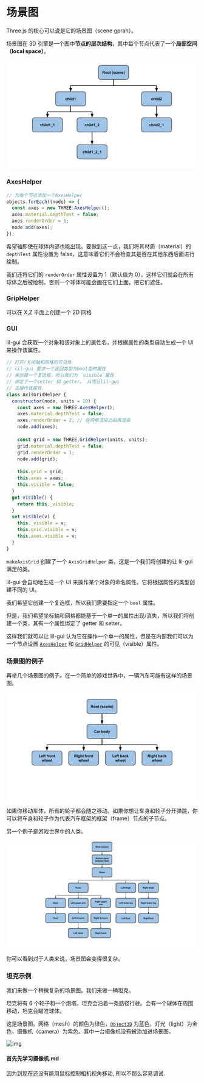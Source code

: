 # 场景图

Three.js 的核心可以说是它的场景图（scene gprah）。

场景图在 3D 引擎是一个图中**节点的层次结构**，其中每个节点代表了一个**局部空间（local space）**。

![img](../imgs/scenegraph-generic.svg)





### AxesHelper

```js
// 为每个节点添加一个AxesHelper
objects.forEach((node) => {
  const axes = new THREE.AxesHelper();
  axes.material.depthTest = false;
  axes.renderOrder = 1;
  node.add(axes);
});
```

希望轴即使在球体内部也能出现。要做到这一点，我们将其材质（material）的 `depthTest` 属性设置为 false，这意味着它们不会检查其是否在其他东西后面进行绘制。

我们还将它们的 `renderOrder` 属性设置为 1（默认值为 0），这样它们就会在所有球体之后被绘制。否则一个球体可能会画在它们上面，把它们遮住。

### GripHelper

可以在 X,Z 平面上创建一个 2D 网格



### GUI

lil-gui 会获取一个对象和该对象上的属性名，并根据属性的类型自动生成一个 UI 来操作该属性。

```js
// 打开/关闭轴和网格的可见性
// lil-gui 要求一个返回类型为bool型的属性
// 来创建一个复选框，所以我们为 `visible`属性
// 绑定了一个setter 和 getter。 从而让lil-gui
// 去操作该属性.
class AxisGridHelper {
  constructor(node, units = 10) {
    const axes = new THREE.AxesHelper();
    axes.material.depthTest = false;
    axes.renderOrder = 2; // 在网格渲染之后再渲染
    node.add(axes);
 
    const grid = new THREE.GridHelper(units, units);
    grid.material.depthTest = false;
    grid.renderOrder = 1;
    node.add(grid);
 
    this.grid = grid;
    this.axes = axes;
    this.visible = false;
  }
  get visible() {
    return this._visible;
  }
  set visible(v) {
    this._visible = v;
    this.grid.visible = v;
    this.axes.visible = v;
  }
}
```

`makeAxisGrid` 创建了一个 `AxisGridHelper` 类，这是一个我们将创建的让 lil-gui 满足的类。

lil-gui 会自动地生成一个 UI 来操作某个对象的命名属性。它将根据属性的类型创建不同的 UI。

我们希望它创建一个复选框，所以我们需要指定一个 `bool` 属性。

但是，我们希望坐标轴和网格都能基于一个单一的属性出现/消失，所以我们将创建一个类，其有一个属性绑定了 getter 和 setter。

这样我们就可以让 lil-gui 认为它在操作一个单一的属性，但是在内部我们可以为一个节点设置 [`AxesHelper`](http://127.0.0.1:5500/docs/#api/zh/helpers/AxesHelper) 和 [`GridHelper`](http://127.0.0.1:5500/docs/#api/zh/helpers/GridHelper) 的可见（visible）属性。



### 场景图的例子

再举几个场景图的例子。在一个简单的游戏世界中，一辆汽车可能有这样的场景图。

![img](../imgs/scenegraph-car.svg)

如果你移动车体，所有的轮子都会随之移动。如果你想让车身和轮子分开弹跳，你可以将车身和轮子作为代表汽车框架的框架（frame）节点的子节点。

另一个例子是游戏世界中的人类。

![img](../imgs/scenegraph-human.svg)

你可以看到对于人类来说，场景图会变得很复杂。



### 坦克示例

我们来做一个稍微复杂的场景图。我们来做一辆坦克。

坦克将有 6 个轮子和一个炮塔。坦克会沿着一条路径行驶。会有一个球体在周围移动，坦克会瞄准球体。

这是场景图。网格（mesh）的颜色为绿色，[`Object3D`](http://127.0.0.1:5500/docs/#api/zh/core/Object3D) 为蓝色，灯光（light）为金色，摄像机（camera）为紫色。其中一台摄像机没有被添加进场景图。

![img](http://127.0.0.1:5500/manual/resources/images/scenegraph-tank.svg)



#### 首先先学习摄像机.md

因为到现在还没有能用鼠标控制相机视角移动, 所以不那么容易调试.



